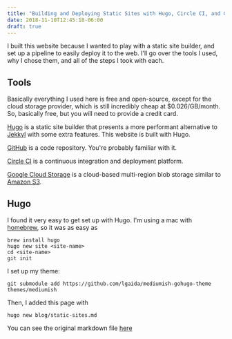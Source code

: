 ```yaml
---
title: "Building and Deploying Static Sites with Hugo, Circle CI, and Google Cloud Storage"
date: 2018-11-10T12:45:18-06:00
draft: true
---
```


I built this website because I wanted to play with a static site builder, and set up a pipeline to easily deploy it to the web. I'll go over the tools I used, why I chose them, and all of the steps I took with each. 

## Tools

Basically everything I used here is free and open-source, except for the cloud storage provider, which is still incredibly cheap at $0.026/GB/month. So, basically free, but you will need to provide a credit card.

[Hugo](https://gohugo.io) is a static site builder that presents a more performant alternative to [Jekkyl](https://jekyllrb.com/) with some extra features.  This website is built with Hugo.

[GitHub](https://github.com) is a code repository. You're probably familiar with it.

[Circle CI](https://circleci.com) is a continuous integration and deployment platform.

[Google Cloud Storage](https://cloud.google.com/storage/) is a cloud-based multi-region blob storage similar to [Amazon S3](https://aws.amazon.com/s3/).

## Hugo

I found it very easy to get set up with Hugo. I'm using a mac with [homebrew](https://brew.sh), so it was as easy as

```shell
brew install hugo
hugo new site <site-name>
cd <site-name>
git init
```

I set up my theme:

```shell
git submodule add https://github.com/lgaida/mediumish-gohugo-theme themes/mediumish
```

Then, I added this page with

```shell
hugo new blog/static-sites.md
```

You can see the original markdown file [here](https://github.com/shawnrushefsky/reviews-things/blob/master/content/reviews/Hugo.md)